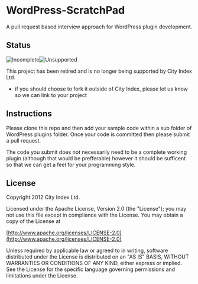 # WordPress-ScratchPad

A pull request based interview approach for WordPress plugin development.

## Status

![Incomplete](http://labs.cityindex.com/wp-content/uploads/2012/01/lbl-incomplete.png)![Unsupported](http://labs.cityindex.com/wp-content/uploads/2012/01/lbl-unsupported.png)

This project has been retired and is no longer being supported by City Index Ltd.

* if you should choose to fork it outside of City Index, please let us know so we can link to your project

## Instructions

Please clone this repo and then add your sample code within a sub folder of WordPress plugins folder. Once your code is committed then please submit a pull request.

The code you submit does not necessarily need to be a complete working plugin (although that would be prefferable) however it should be sufficent so that we can get a feel for your programming style.

## License

Copyright 2012 City Index Ltd.

Licensed under the Apache License, Version 2.0 (the "License");
you may not use this file except in compliance with the License.
You may obtain a copy of the License at

  [http://www.apache.org/licenses/LICENSE-2.0](http://www.apache.org/licenses/LICENSE-2.0)

Unless required by applicable law or agreed to in writing, software
distributed under the License is distributed on an "AS IS" BASIS,
WITHOUT WARRANTIES OR CONDITIONS OF ANY KIND, either express or implied.
See the License for the specific language governing permissions and
limitations under the License.
